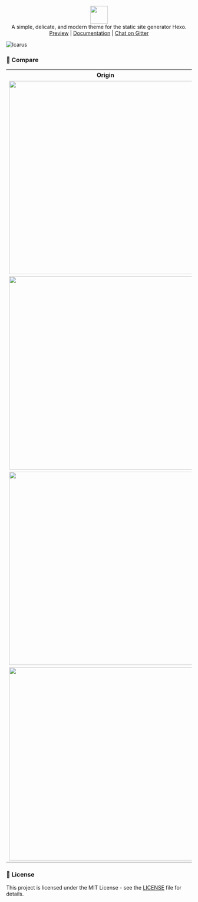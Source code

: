 <p align="center" class="mb-2">
<img class="not-gallery-item" height="48" src="https://ppoffice.github.io/hexo-theme-icarus/img/logo.svg">
<br> A simple, delicate, and modern theme for the static site generator Hexo.
<br>
<a href="https://smileorigin.site">Preview</a> |
<a href="https://ppoffice.github.io/hexo-theme-icarus/categories/">Documentation</a> |
<a href="https://gitter.im/hexo-theme-icarus/community?utm_source=badge&utm_medium=badge&utm_campaign=pr-badge&utm_content=badge">Chat on Gitter</a>
<br>
</p>

![Icarus](https://cdn.jsdelivr.net/gh/smileorigin/images/2020/20200706194656.png "Icarus Dark Preview")

### :gift: Compare

<table>
    <tr>
        <th>Origin</th>
        <th>Dark</th>
    </tr>
    <tr>
        <td><img width="523" src="https://cdn.jsdelivr.net/gh/smileorigin/images/2020/20200706194847.png"></td>
        <td><img width="523" src="https://cdn.jsdelivr.net/gh/smileorigin/images/2020/20200706194929.png"></td>
    </tr>
    <tr>
        <td><img width="523" src="https://cdn.jsdelivr.net/gh/smileorigin/images/2020/20200706195233.png"></td>
        <td><img width="523" src="https://cdn.jsdelivr.net/gh/smileorigin/images/2020/20200706195108.png"></td>
    </tr>
    <tr>
        <td><img width="523" src="https://cdn.jsdelivr.net/gh/smileorigin/images/2020/20200706195335.png"></td>
        <td><img width="523" src="https://cdn.jsdelivr.net/gh/smileorigin/images/2020/20200706195405.png"></td>
    </tr>
    <tr>
        <td><img width="523" src="https://cdn.jsdelivr.net/gh/smileorigin/images/2020/20200706195554.png"></td>
        <td><img width="523" src="https://cdn.jsdelivr.net/gh/smileorigin/images/2020/20200706195654.png"></td>
    </tr>
</table>

### :memo: License

This project is licensed under the MIT License - see the [LICENSE](https://github.com/ppoffice/hexo-theme-icarus/blob/master/LICENSE) file for details.
